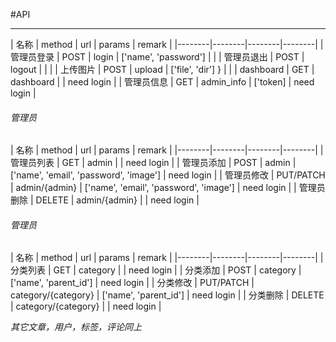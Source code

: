 #API
* * *

| 名称 | method | url | params | remark |
|--------|--------|--------|--------|
|   管理员登录     |   POST     |   login     |    ['name', 'password']    |  |
|   管理员退出     |   POST     |   logout     |        | |
|   上传图片     |   POST     |   upload     |    ['file', 'dir'] }    | |
|   dashboard   |   GET     |   dashboard     |       | need login |
|   管理员信息     |   GET     |   admin_info     | ['token]      | need login |

###### 管理员

| 名称 | method | url | params | remark |
|--------|--------|--------|--------|
|   管理员列表     |   GET     |   admin     |       | need login |
|   管理员添加     |   POST     |   admin     |  ['name', 'email', 'password', 'image']     | need login |
|   管理员修改     |   PUT/PATCH     |   admin/{admin}     |  ['name', 'email', 'password', 'image']     | need login |
|   管理员删除     |   DELETE     |   admin/{admin}      |       | need login |

###### 管理员

| 名称 | method | url | params | remark |
|--------|--------|--------|--------|
|   分类列表     |   GET     |   category     |       | need login |
|   分类添加     |   POST     |   category     |  ['name', 'parent_id']     | need login |
|   分类修改     |   PUT/PATCH     |   category/{category}     |  ['name', 'parent_id']     | need login |
|   分类删除     |   DELETE     |   category/{category}      |       | need login |

*其它文章，用户，标签，评论同上*